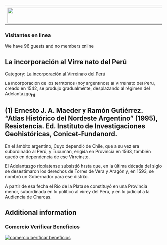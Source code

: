<table><tbody><tr><td><center></center></td></tr><tr><td><center><a href="https://www.corrientes.gov.ar/" target="_blank"><img src="http://descubrircorrientes.com.ar/2012/index.php/2554-historia-desde-el-origen-hasta-1814/corrientes-colonial-primeras-noticias/la-expansion-fundadora/banner-corrientes.jpg" width="580" height="50" alt=""></a></center></td></tr></tbody></table>

### Visitantes en linea

We have 96 guests and no members online

## La incorporación al Virreinato del Perú

Category: [La incorporación al Virreinato del Perú](http://descubrircorrientes.com.ar/2012/index.php/2554-historia-desde-el-origen-hasta-1814/corrientes-colonial-primeras-noticias/la-expansion-fundadora/la-incorporacion-al-virreinato-del-peru)

La incorporación de los territorios (hoy argentinos) al Virreinato del Perú, creado en 1542, se produjo gradualmente, desplazando al régimen del Adelantazgo<sub><strong>(1)</strong></sub>.

## **(1)** Ernesto J. A. Maeder y Ramón Gutiérrez. “Atlas Histórico del Nordeste Argentino” (1995), Resistencia. Ed. Instituto de Investigaciones Geohistóricas, Conicet-Fundanord.

En el ámbito argentino, Cuyo dependió de Chile, que a su vez era subordinado al Perú, y Tucumán, erigida en Provincia en 1563, también quedó en dependencia de ese Virreinato.

El Adelantazgo rioplatense subsistió hasta que, en la última década del siglo se desestimaron los derechos de Torres de Vera y Aragón y, en 1593, se nombró un Gobernador para ese distrito.

A partir de esa fecha el Río de la Plata se constituyó en una Provincia menor, subordinada en lo político al virrey del Perú, y en lo judicial a la Audiencia de Charcas.  

## Additional information

### Comercio Verificar Beneficios

[![comercio berificar beneficios](http://descubrircorrientes.com.ar/2012/index.php/2554-historia-desde-el-origen-hasta-1814/corrientes-colonial-primeras-noticias/la-expansion-fundadora/images/botones_beneficios/comercio_berificar_beneficios.png)](http://descubrircomercio.zapto.org/)